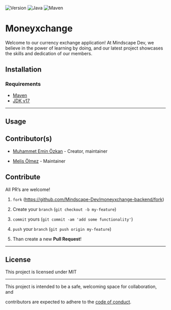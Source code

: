 
![Version](https://img.shields.io/badge/version-0.0.1-orange.svg)
![Java](https://img.shields.io/badge/Java-v17.0.6-blue)
![Maven](https://camo.githubusercontent.com/94b4db49ee9822a23c1268e81433c6915636fd8403095eada3e10552133e7b24/68747470733a2f2f696d672e736869656c64732e696f2f62616467652f74657374732d312532307061737365642d73756363657373)
  

# Moneyxchange

Welcome to our currency exchange application! At Mindscape Dev, we believe in the power of learning by doing, and our latest project showcases the skills and dedication of our members.
  
  
## Installation

### Requirements
- [Maven](https://maven.apache.org/download.cgi)
- [JDK v17](https://adoptium.net/temurin/releases/?package=jdk)

______


## Usage
  

## Contributor(s)

  

* [Muhammet Emin Özkan](https://github.com/eminozkan) - Creator, maintainer

* [Melis Ölmez](https://github.com/melisolmez) - Maintainer
  
  

## Contribute

  

All PR’s are welcome!

  

1.  `fork` (https://github.com/Mindscape-Dev/moneyxchange-backend/fork)

1. Create your `branch` (`git checkout -b my-feature`)

1.  `commit` yours (`git commit -am 'add some functionality'`)

1.  `push` your `branch` (`git push origin my-feature`)

1. Than create a new **Pull Request**!

  

---

  

## License

  

This project is licensed under MIT

  

---

  

This project is intended to be a safe, welcoming space for collaboration, and

contributors are expected to adhere to the [code of conduct][coc].

  

[coc]: https://github.com/Mindscape-Dev/moneyxchange-backend/blob/main/CODE_OF_CONDUCT.md